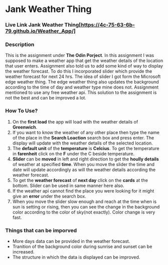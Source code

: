# Jank Weather Thing

### Live Link **Jank Weather Thing**[https://4c-75-63-6b-79.github.io/Weather_App/]

### Description
This is the assignment under **The Odin Porject**. In this assignment I was supposed to make a weather app that get the weather details of the location that user enters. Assignment also told us to add some kind of way to display the weather forecast. To do this I incorporated slider which provide the weather forecast for next 24 hrs. The idea of slider I got form the Microsoft edge weather thing. The edge weather thing also updates the background according to the time of day and weather type mine does not. Assignment mentioned to use any free weather api. This solution to the assignment is not the best and can be improved a lot.

### How To Use?

1. On the **first load** the app will load with the weather details of **Greenwich**.
2. If you want to know the weather of any other place then type the name of the place in the **Search Loaction** search box and press enter. The display will update with the weather details of the selected location.
3. The **default unit** of the **temperature** is **Celcius**. To get the temperature in **farenheit** click on the **F** under the C beside temperature.
4. **Slider** can be **moved** in left and right direction to get the **hoully details** of weather at specified **time**. When you move the slider the time and date will update accordingly as will the weather details according the weather forecast.
5. To get the **weather forecast** of **next day** click on the **cards** at the bottom. Slider can be used in same manner here also.
6. If the weather api cannot find the place you were looking for it might give an  **error** under the search box.
7. When you move the slider slow enough and reach at the time when is sun is setting or rising, then you can see the change in the background color according to the color of sky(not exactly). Color change is very fast.


### Things that can be imporved
- More days data can be provided in the weather forecast.
- Tranition of the background color during sunrise and sunset can be increased.
- The structure in which the data is displayed can be improved.
